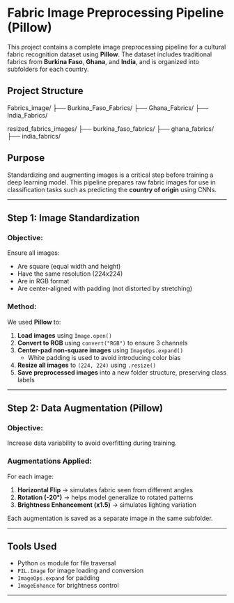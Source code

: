 # Fabric Image Preprocessing Pipeline (Pillow)

This project contains a complete image preprocessing pipeline for a cultural fabric recognition dataset using **Pillow**. The dataset includes traditional fabrics from **Burkina Faso**, **Ghana**, and **India**, and is organized into subfolders for each country.



##  Project Structure

Fabrics_image/
├── Burkina_Faso_Fabrics/
├── Ghana_Fabrics/
├── India_Fabrics/

resized_fabrics_images/
├── burkina_faso_fabrics/
├── ghana_fabrics/
├── india_fabrics/




##  Purpose

Standardizing and augmenting images is a critical step before training a deep learning model. This pipeline prepares raw fabric images for use in classification tasks such as predicting the **country of origin** using CNNs.

---

##  Step 1: Image Standardization

###  Objective:
Ensure all images:
- Are square (equal width and height)
- Have the same resolution (224x224)
- Are in RGB format
- Are center-aligned with padding (not distorted by stretching)

###  Method:
We used **Pillow** to:
1. **Load images** using `Image.open()`
2. **Convert to RGB** using `convert("RGB")` to ensure 3 channels
3. **Center-pad non-square images** using `ImageOps.expand()`
   - White padding is used to avoid introducing color bias
4. **Resize all images** to `(224, 224)` using `.resize()`
5. **Save preprocessed images** into a new folder structure, preserving class labels

---

##  Step 2: Data Augmentation (Pillow)

###  Objective:
Increase data variability to avoid overfitting during training.

###  Augmentations Applied:
For each image:
1. **Horizontal Flip** → simulates fabric seen from different angles
2. **Rotation (-20°)** → helps model generalize to rotated patterns
3. **Brightness Enhancement (x1.5)** → simulates lighting variation

Each augmentation is saved as a separate image in the same subfolder.

---

##  Tools Used

- Python `os` module for file traversal
- `PIL.Image` for image loading and conversion
- `ImageOps.expand` for padding
- `ImageEnhance` for brightness control

---